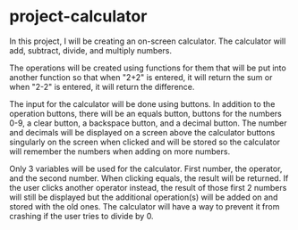 # project-calculator

In this project, I will be creating an on-screen calculator. The calculator will add, subtract, divide, and multiply numbers. 

The operations will be created using functions for them that will be put into another function so that when "2+2" is entered, it will return the sum or when "2-2" is entered, it will return the difference.

The input for the calculator will be done using buttons. In addition to the operation buttons, there will be an equals button, buttons for the numbers 0-9, a clear button, a backspace button, and a decimal button. The number and decimals will be displayed on a screen above the calculator buttons singularly on the screen when clicked and will be stored so the calculator will remember the numbers when adding on more numbers. 

Only 3 variables will be used for the calculator. First number, the operator, and the second number. When clicking equals, the result will be returned. If the user clicks another operator instead, the result of those first 2 numbers will still be displayed but the additional operation(s) will be added on and stored with the old ones. The calculator will have a way to prevent it from crashing if the user tries to divide by 0. 